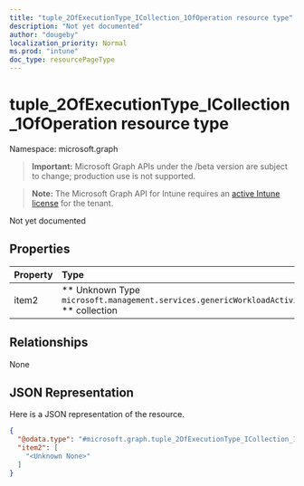 ```yaml
---
title: "tuple_2OfExecutionType_ICollection_1OfOperation resource type"
description: "Not yet documented"
author: "dougeby"
localization_priority: Normal
ms.prod: "intune"
doc_type: resourcePageType
---
```


# tuple_2OfExecutionType_ICollection_1OfOperation resource type

Namespace: microsoft.graph

> **Important:** Microsoft Graph APIs under the /beta version are subject to change; production use is not supported.

> **Note:** The Microsoft Graph API for Intune requires an [active Intune license](https://go.microsoft.com/fwlink/?linkid=839381) for the tenant.

Not yet documented

## Properties
|Property|Type|Description|
|:---|:---|:---|
|item2|** Unknown Type `microsoft.management.services.genericWorkloadActivity.models.operation` ** collection|Not yet documented|

## Relationships
None

## JSON Representation
Here is a JSON representation of the resource.
<!-- {
  "blockType": "resource",
  "@odata.type": "microsoft.graph.tuple_2OfExecutionType_ICollection_1OfOperation"
}
-->
``` json
{
  "@odata.type": "#microsoft.graph.tuple_2OfExecutionType_ICollection_1OfOperation",
  "item2": [
    "<Unknown None>"
  ]
}
```






